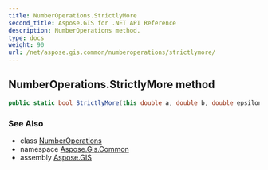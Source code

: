 ```yaml
---
title: NumberOperations.StrictlyMore
second_title: Aspose.GIS for .NET API Reference
description: NumberOperations method. 
type: docs
weight: 90
url: /net/aspose.gis.common/numberoperations/strictlymore/
---
```

## NumberOperations.StrictlyMore method

```csharp
public static bool StrictlyMore(this double a, double b, double epsilon = 1E-13m)
```

### See Also

* class [NumberOperations](../)
* namespace [Aspose.Gis.Common](../../numberoperations/)
* assembly [Aspose.GIS](../../../)


